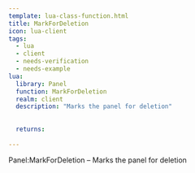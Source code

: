 ```yaml
---
template: lua-class-function.html
title: MarkForDeletion
icon: lua-client
tags:
  - lua
  - client
  - needs-verification
  - needs-example
lua:
  library: Panel
  function: MarkForDeletion
  realm: client
  description: "Marks the panel for deletion"
  
  
  returns:
    
---
```


<div class="lua__search__keywords">
Panel:MarkForDeletion &#x2013; Marks the panel for deletion
</div>

